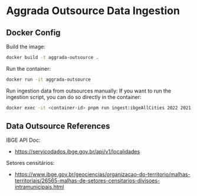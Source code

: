 # Aggrada Outsource Data Ingestion

## Docker Config

Build the image:

```bash
docker build -t aggrada-outsource .
```

Run the container:

```bash
docker run -it aggrada-outsource
```

Run ingestion data from outsources manually: If you want to run the ingestion script, you can do so directly in the container:

```bash
docker exec -it <container-id> pnpm run ingest:ibgeAllCities 2022 2021
```

## Data Outsource References

IBGE API Doc:

- https://servicodados.ibge.gov.br/api/v1/localidades

Setores censitários:

- https://www.ibge.gov.br/geociencias/organizacao-do-territorio/malhas-territoriais/26565-malhas-de-setores-censitarios-divisoes-intramunicipais.html
